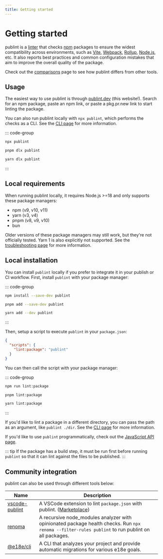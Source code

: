 ```yaml
---
title: Getting started
---
```


# Getting started

publint is a [linter](<https://en.wikipedia.org/wiki/Lint_(software)>) that checks [npm](https://npmjs.com) packages to ensure the widest compatibility across environments, such as [Vite](https://vite.dev), [Webpack](https://webpack.js.org), [Rollup](https://rollupjs.org), [Node.js](https://nodejs.org), etc. It also reports best practices and common configuration mistakes that aim to improve the overall quality of the package.

Check out the [comparisons](./comparisons.md) page to see how publint differs from other tools.

## Usage

The easiest way to use publint is through [publint.dev](https://publint.dev) (this website!). Search for an npm package, paste an npm link, or paste a pkg.pr.new link to start linting the package.

You can also run publint locally with `npx publint`, which performs the checks as a CLI. See the [CLI page](./cli.md) for more information.

::: code-group

```bash [npm]
npx publint
```

```bash [pnpm]
pnpm dlx publint
```

```bash [yarn]
yarn dlx publint
```

:::

## Local requirements

When running publint locally, it requires Node.js >=18 and only supports these package managers:

<!-- The list below should sync with the README in `@publint/pack` -->

- npm (v9, v10, v11)
- yarn (v3, v4)
- pnpm (v8, v9, v10)
- bun

Older versions of these package managers may still work, but they're not officially tested. Yarn 1 is also explicitly not supported. See the [troubleshooting page](./troubleshooting.md#yarn-1-is-not-supported) for more information.

## Local installation

You can install `publint` locally if you prefer to integrate it in your publish or CI workflow. First, install `publint` with your package manager:

::: code-group

```bash [npm]
npm install --save-dev publint
```

```bash [pnpm]
pnpm add --save-dev publint
```

```bash [yarn]
yarn add --dev publint
```

:::

Then, setup a script to execute `publint` in your `package.json`:

```json
{
  "scripts": {
    "lint:package": "publint"
  }
}
```

You can then call the script with your package manager:

::: code-group

```bash [npm]
npm run lint:package
```

```bash [pnpm]
pnpm lint:package
```

```bash [yarn]
yarn lint:package
```

:::

If you'd like to lint a package in a different directory, you can pass the path as an argument, like `publint ./dir`. See the [CLI page](./cli.md) for more information.

If you'd like to use `publint` programmatically, check out the [JavaScript API page](./javascript-api.md).

::: tip
If the package has a build step, it must be run first before running `publint` so that it can lint against the files to be published.
:::

## Community integration

publint can also be used through different tools below:

| Name                                                           | Description                                                                                                                                         |
| -------------------------------------------------------------- | --------------------------------------------------------------------------------------------------------------------------------------------------- |
| [vscode-publint](https://github.com/kravetsone/vscode-publint) | A VSCode extension to lint `package.json` with publint. ([Marketplace](https://marketplace.visualstudio.com/items?itemName=kravets.vscode-publint)) |
| [renoma](https://github.com/bluwy/renoma)                      | A recursive node_modules analyzer with opinionated package health checks. Run `npx renoma --filter-rules publint` to run publint on all packages.   |
| [@e18e/cli](https://github.com/e18e/cli)                       | A CLI that analyzes your project and provide automatic migrations for various e18e goals.                                                           |
